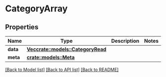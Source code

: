# CategoryArray

## Properties

Name | Type | Description | Notes
------------ | ------------- | ------------- | -------------
**data** | [**Vec<crate::models::CategoryRead>**](CategoryRead.md) |  | 
**meta** | [**crate::models::Meta**](Meta.md) |  | 

[[Back to Model list]](../README.md#documentation-for-models) [[Back to API list]](../README.md#documentation-for-api-endpoints) [[Back to README]](../README.md)


